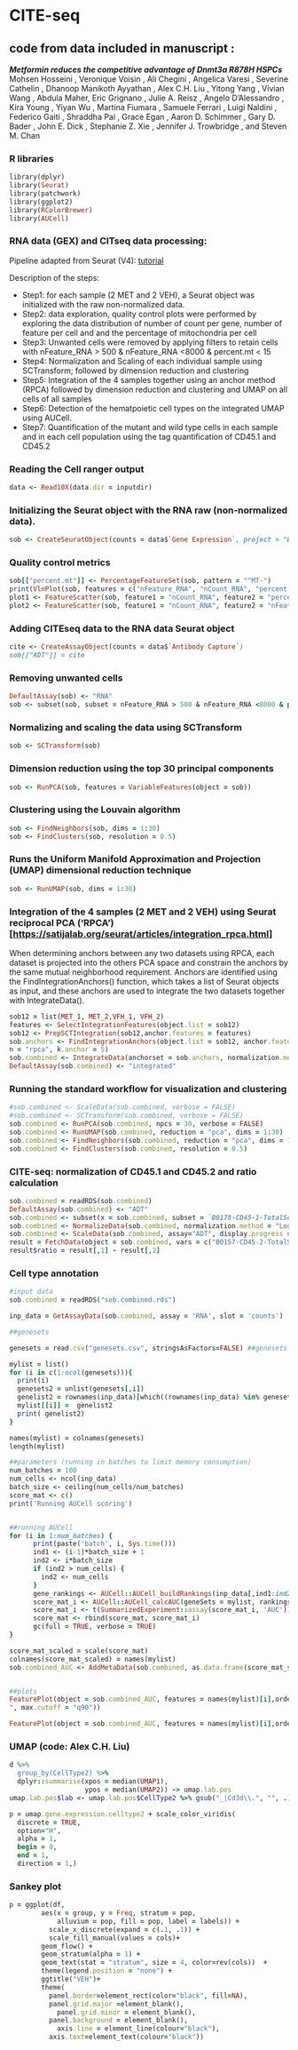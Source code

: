 # CITE-seq
## code from data included in manuscript :
***Metformin reduces the competitive advantage of Dnmt3a R878H HSPCs*** <br>
Mohsen Hosseini , Veronique Voisin , Ali Chegini , Angelica Varesi , Severine Cathelin ,
Dhanoop Manikoth Ayyathan , Alex C.H. Liu , Yitong Yang , Vivian Wang , Abdula Maher,
Eric Grignano , Julie A. Reisz , Angelo D’Alessandro , Kira Young , Yiyan Wu , Martina
Fiumara , Samuele Ferrari , Luigi Naldini , Federico Gaiti , Shraddha Pai , Grace Egan ,
Aaron D. Schimmer , Gary D. Bader , John E. Dick , Stephanie Z. Xie , Jennifer J.
Trowbridge , and Steven M. Chan 

### R libraries
```Ruby
library(dplyr)
library(Seurat)
library(patchwork)
library(ggplot2)
library(RColorBrewer)
library(AUCell)
```
### RNA data (GEX) and CITseq data processing: 

Pipeline adapted from Seurat (V4): [tutorial](https://satijalab.org/seurat/articles/get_started.html)

Description of the steps:
 - Step1: for each sample (2 MET and 2 VEH), a Seurat object was initialized with the raw non-normalized data. 
 - Step2: data exploration, quality control plots were performed by exploring the data distribution of number of count per gene, number of feature per cell and and the percentage of mitochondria per cell
 - Step3: Unwanted cells were removed by applying filters to retain cells with nFeature_RNA > 500 & nFeature_RNA <8000 & percent.mt < 15
 - Step4: Normalization and Scaling of each individual sample using SCTransform; followed by dimension reduction and clustering
 - Step5: Integration of the 4 samples together using an anchor method (RPCA) followed by dimension reduction and clustering and UMAP on all cells of all samples
 - Step6: Detection of the  hematpoietic cell types on the integrated UMAP using AUCell.
 - Step7: Quantification of the mutant and wild type cells in each sample and in each cell population using the tag quantification of CD45.1 and CD45.2 

### Reading the Cell ranger output
```Ruby
data <- Read10X(data.dir = inputdir)
```
### Initializing the Seurat object with the RNA raw (non-normalized data).
```Ruby
sob <- CreateSeuratObject(counts = data$`Gene Expression`, project = "DNMT3a")
```
### Quality control metrics
```Ruby
sob[["percent.mt"]] <- PercentageFeatureSet(sob, pattern = "^MT-")
print(VlnPlot(sob, features = c("nFeature_RNA", "nCount_RNA", "percent.mt"), ncol = 3))
plot1 <- FeatureScatter(sob, feature1 = "nCount_RNA", feature2 = "percent.mt")
plot2 <- FeatureScatter(sob, feature1 = "nCount_RNA", feature2 = "nFeature_RNA")
```
### Adding CITEseq data to the RNA data Seurat object
```Ruby
cite <- CreateAssayObject(counts = data$`Antibody Capture`)
sob[["ADT"]] = cite
```
### Removing unwanted cells
```Ruby
DefaultAssay(sob) <- "RNA"
sob <- subset(sob, subset = nFeature_RNA > 500 & nFeature_RNA <8000 & percent.mt < 15)
```
### Normalizing and scaling the data using SCTransform
```Ruby
sob <- SCTransform(sob)
```
### Dimension reduction using the top 30 principal components
```Ruby
sob <- RunPCA(sob, features = VariableFeatures(object = sob))
```
### Clustering using the Louvain algorithm
```Ruby
sob <- FindNeighbors(sob, dims = 1:30)
sob <- FindClusters(sob, resolution = 0.5)
```
### Runs the Uniform Manifold Approximation and Projection (UMAP) dimensional reduction technique
```Ruby
sob <- RunUMAP(sob, dims = 1:30)
```
### Integration of the 4 samples (2 MET and 2 VEH) using Seurat reciprocal PCA (‘RPCA’)[https://satijalab.org/seurat/articles/integration_rpca.html]
When determining anchors between any two datasets using RPCA, each dataset is projected into the others PCA space and constrain the anchors by the same mutual neighborhood requirement.
Anchors are identified using the FindIntegrationAnchors() function, which takes a list of Seurat objects as input, and these anchors are used to integrate the two datasets together with IntegrateData().
```Ruby
sob12 = list(MET_1, MET_2,VFH_1, VFH_2)
features <- SelectIntegrationFeatures(object.list = sob12)
sob12 <- PrepSCTIntegration(sob12,anchor.features = features)
sob.anchors <- FindIntegrationAnchors(object.list = sob12, anchor.features = features,normalization.method = "SCT", dims = 1:50, reductio
n = "rpca", k.anchor = 5)
sob.combined <- IntegrateData(anchorset = sob.anchors, normalization.method = "SCT", dims = 1:50)
DefaultAssay(sob.combined) <- "integrated"
```
### Running the standard workflow for visualization and clustering
```Ruby
#sob.combined <- ScaleData(sob.combined, verbose = FALSE)
#sob.combined <- SCTransform(sob.combined, verbose = FALSE)
sob.combined <- RunPCA(sob.combined, npcs = 30, verbose = FALSE)
sob.combined <- RunUMAP(sob.combined, reduction = "pca", dims = 1:30)
sob.combined <- FindNeighbors(sob.combined, reduction = "pca", dims = 1:30)
sob.combined <- FindClusters(sob.combined, resolution = 0.5)
```
### CITE-seq: normalization of CD45.1 and CD45.2 and ratio calculation
```Ruby
sob.combined = readRDS(sob.combined)
DefaultAssay(sob.combined) <- "ADT"
sob.combined <- subset(x = sob.combined, subset = `B0178-CD45-1-TotalSeqB` <600 & `B0157-CD45-2-TotalSeqB` <600)
sob.combined <- NormalizeData(sob.combined, normalization.method = "LogNormalize",margin = 2)
sob.combined <- ScaleData(sob.combined, assay="ADT", display.progress = FALSE)
result = FetchData(object = sob.combined, vars = c("B0157-CD45-2-TotalSeqB", "B0178-CD45-1-TotalSeqB"))
result$ratio = result[,1] - result[,2]
```

### Cell type annotation
```Ruby
#input data
sob.combined = readRDS("sob.combined.rds")

inp_data = GetAssayData(sob.combined, assay = 'RNA', slot = 'counts') 

##genesets

genesets = read.csv("genesets.csv", stringsAsFactors=FALSE) ##genesets from Landau's paper containing genes specific to each cell type

mylist = list()
for (i in c(1:ncol(genesets))){
  print(i)
  genesets2 = unlist(genesets[,i])
  genelist2 = rownames(inp_data)[which((rownames(inp_data) %in% genesets2))]
  mylist[[i]] =  genelist2
  print( genelist2)
}

names(mylist) = colnames(genesets)
length(mylist)

##parameters (running in batches to limit memory consumption)
num_batches = 100
num_cells <- ncol(inp_data)
batch_size <- ceiling(num_cells/num_batches)
score_mat <- c()
print('Running AUCell scoring')


##running AUCell
for (i in 1:num_batches) {
      print(paste('batch', i, Sys.time()))
      ind1 <- (i-1)*batch_size + 1
      ind2 <- i*batch_size
      if (ind2 > num_cells) {
        ind2 <- num_cells
      }
      gene_rankings <- AUCell::AUCell_buildRankings(inp_data[,ind1:ind2], plotStats = FALSE)
      score_mat_i <- AUCell::AUCell_calcAUC(geneSets = mylist, rankings = gene_rankings, aucMaxRank = ceiling(0.25 * nrow(gene_rankings)) )
      score_mat_i <- t(SummarizedExperiment::assay(score_mat_i, 'AUC'))
      score_mat <- rbind(score_mat, score_mat_i)
      gc(full = TRUE, verbose = TRUE)
}

score_mat_scaled = scale(score_mat)
colnames(score_mat_scaled) = names(mylist)
sob.combined_AUC <- AddMetaData(sob.combined, as.data.frame(score_mat_scaled))


##plots
FeaturePlot(object = sob.combined_AUC, features = names(mylist)[i],order=TRUE, raster=TRUE, cols = c("blue", "red"),min.cutoff = "q10
", max.cutoff = "q90"))

FeaturePlot(object = sob.combined_AUC, features = names(mylist)[i],order=TRUE,split.by = "protocol", raster=TRUE, cols = c("blue", "red"),min.cutoff = "q10", max.cutoff = "q90"))
```



###  UMAP (code: Alex C.H. Liu)
```Ruby
d %>% 
  group_by(CellType2) %>% 
  dplyr::summarise(xpos = median(UMAP1),
                   ypos = median(UMAP2)) -> umap.lab.pos
umap.lab.pos$lab <- umap.lab.pos$CellType2 %>% gsub("_|Cd3d\\.", "", .)

p = umap.gene.expression.celltype2 + scale_color_viridis(
  discrete = TRUE, 
  option="H",
  alpha = 1,
  begin = 0,
  end = 1,
  direction = 1,) 


```


###  Sankey plot
```Ruby
p = ggplot(df,
        aes(x = group, y = Freq, stratum = pop, 
            alluvium = pop, fill = pop, label = labels)) +
          scale_x_discrete(expand = c(.1, .1)) +
          scale_fill_manual(values = cols)+
        geom_flow() + 
        geom_stratum(alpha = 1) + 
        geom_text(stat = "stratum", size = 4, color=rev(cols))  +
        theme(legend.position = "none") +
        ggtitle("VEH")+
        theme(
          panel.border=element_rect(color="black", fill=NA),
          panel.grid.major =element_blank(), 
            panel.grid.minor = element_blank(), 
          panel.background = element_blank(), 
            axis.line = element_line(colour="black"),
          axis.text=element_text(colour="black"))

```
